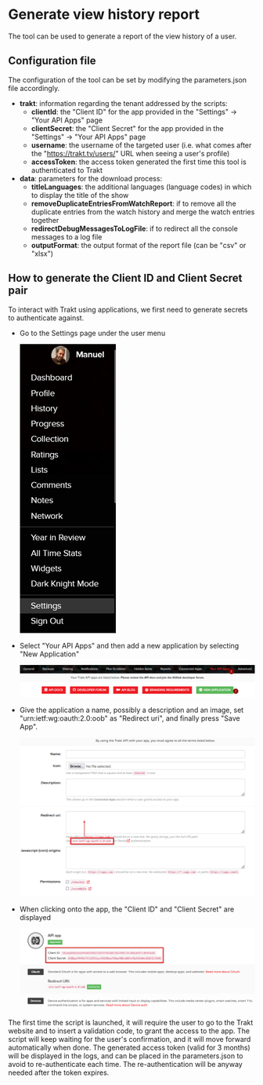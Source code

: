 # Generate view history report
The tool can be used to generate a report of the view history of a user.

## Configuration file
The configuration of the tool can be set by modifying the parameters.json file accordingly.

* **trakt**: information regarding the tenant addressed by the scripts:
  * **clientId**: the "Client ID" for the app provided in the "Settings" -> "Your API Apps" page
  * **clientSecret**: the "Client Secret" for the app provided in the "Settings" -> "Your API Apps" page
  * **username**: the username of the targeted user (i.e. what comes after the "https://trakt.tv/users/" URL when seeing a user's profile)
  * **accessToken**: the access token generated the first time this tool is authenticated to Trakt
* **data**: parameters for the download process:
  * **titleLanguages**: the additional languages (language codes) in which to display the title of the show
  * **removeDuplicateEntriesFromWatchReport**: if to remove all the duplicate entries from the watch history and merge the watch entries together
  * **redirectDebugMessagesToLogFile**: if to redirect all the console messages to a log file
  * **outputFormat**: the output format of the report file (can be "csv" or "xlsx")


## How to generate the Client ID and Client Secret pair
To interact with Trakt using applications, we first need to generate secrets to authenticate against.

* Go to the Settings page under the user menu
  
  ![User Settings menu](readme/user_menu.png)
* Select "Your API Apps" and then add a new application by selecting "New Application"
  
  ![Your API Apps menu](readme/api_apps.png)
* Give the application a name, possibly a description and an image, set "urn:ietf:wg:oauth:2.0:oob" as "Redirect uri", and finally press "Save App".
  
  ![New API App](readme/new_app.png)
* When clicking onto the app, the "Client ID" and "Client Secret" are displayed
  
  ![API app information](readme/api_app.png)

The first time the script is launched, it will require the user to go to the Trakt website and to insert a validation code, to grant the access to the app.
The script will keep waiting for the user's confirmation, and it will move forward automatically when done.
The generated access token (valid for 3 months) will be displayed in the logs, and can be placed in the parameters.json to avoid to re-authenticate each time.
The re-authentication will be anyway needed after the token expires.